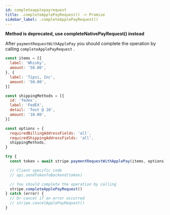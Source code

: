 ```yaml
---
id: completeapplepayrequest
title: .completeApplePayRequest() -> Promise
sidebar_label: .completeApplePayRequest()
---
```


__Method is deprecated, use completeNativePayRequest() instead__

After `paymentRequestWithApplePay` you should complete the operation by calling `completeApplePayRequest` .

```js
const items = [{
  label: 'Whisky',
  amount: '50.00',
}, {
  label: 'Tipsi, Inc',
  amount: '50.00',
}]

const shippingMethods = [{
  id: 'fedex',
  label: 'FedEX',
  detail: 'Test @ 10',
  amount: '10.00',
}]

const options = {
  requiredBillingAddressFields: 'all',
  requiredShippingAddressFields: 'all',
  shippingMethods,
}

try {
  const token = await stripe.paymentRequestWithApplePay(items, options)

  // Client specific code
  // api.sendTokenToBackend(token)

  // You should complete the operation by calling
  stripe.completeApplePayRequest()
} catch (error) {
  // Or cancel if an error occurred
  // stripe.cancelApplePayRequest()
}
```
